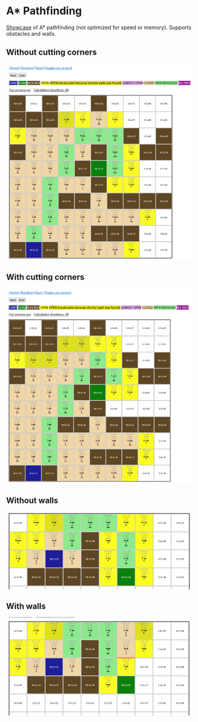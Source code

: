 # A* Pathfinding

[Showcase](https://jurgendl.github.io/programming/a-star-pathfinding/a-star-maze-walker.html) of A* pathfinding (not optimized for speed or memory).
Supports obstacles and walls.

## Without cutting corners

![without cutting corners](/no-cut-corners.png?raw=true)

## With cutting corners

![with cutting corners](/cut-corners.png?raw=true)

## Without walls

![no walls](/no-walls.png?raw=true)

## With walls

![with walls](/with-walls.png?raw=true)
